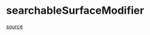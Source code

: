 # searchableSurfaceModifier

[source](github.com/OpenFOAM-jp/OpenFOAM-utilities-tutorials-jp/blob/master/v1906/surface/surfacePatch/searchableSurfaceModifier/searchableSurfaceModifier.C/searchableSurfaceModifier.C)




